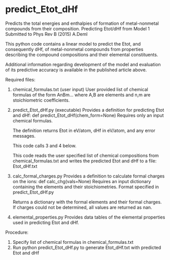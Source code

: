 # predict_Etot_dHf
Predicts the total energies and enthalpies of formation of metal-nonmetal compounds from their composition. 
Predicting Etot/dHf from Model 1
Submitted to Phys Rev B (2015)
A.Deml

This python code contains a linear model to predict the Etot, and 
consequently dHf, of metal-nonmetal compounds from properties 
describing the compound compositions and their elemental constituents.

Additional information regarding development of the model and
evaluation of its predictive accuracy is available in the published 
article above. 


Required files:

1. chemical_formulas.txt (user input)
   User provided list of chemical formulas of the form AnBm... 
   	where A,B are elements and n,m are stoichiometric coefficients.

2. predict_Etot_dHf.py (executable)
   Provides a definition for predicting Etot and dHf: def predict_Etot_dHf(chem_form=None)
   Requires only an input chemical formulas.
   
   The definition returns Etot in eV/atom, dHf in eV/atom, and
   any error messages.
   
   This code calls 3 and 4 below.
   
   This code reads the user specified list of chemical compositions from chemical_formulas.txt
   	and writes the predicted Etot and dHf to a file: Etot_dHf.txt

3. calc_formal_charges.py
   Provides a definition to calculate formal charges on the ions: def calc_chg(vals=None)
   Requires an input dictionary containing the elements and their stoichiometries. 
   Format specified in predict_Etot_dHf.py
   
   Returns a dictionary with the formal elements and their formal charges. 
   If charges could not be determined, all values are returned as nan.

4. elemental_properties.py
   Provides data tables of the elemental properties used in predicting Etot and dHf.


Procedure:
1. Specify list of chemical formulas in chemical_formulas.txt
2. Run python predict_Etot_dHf.py to generate Etot_dHf.txt with predicted
   Etot and dHf
